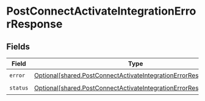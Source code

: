 # PostConnectActivateIntegrationErrorResponse


## Fields

| Field                                                                                                                                              | Type                                                                                                                                               | Required                                                                                                                                           | Description                                                                                                                                        |
| -------------------------------------------------------------------------------------------------------------------------------------------------- | -------------------------------------------------------------------------------------------------------------------------------------------------- | -------------------------------------------------------------------------------------------------------------------------------------------------- | -------------------------------------------------------------------------------------------------------------------------------------------------- |
| `error`                                                                                                                                            | [Optional[shared.PostConnectActivateIntegrationErrorResponseError]](undefined/models/shared/postconnectactivateintegrationerrorresponseerror.md)   | :heavy_check_mark:                                                                                                                                 | N/A                                                                                                                                                |
| `status`                                                                                                                                           | [Optional[shared.PostConnectActivateIntegrationErrorResponseStatus]](undefined/models/shared/postconnectactivateintegrationerrorresponsestatus.md) | :heavy_check_mark:                                                                                                                                 | N/A                                                                                                                                                |